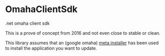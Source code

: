 # OmahaClientSdk
.net omaha client sdk


This is a prove of concept from 2016 and not even close to stable or clean.

This library assumes that an (google omaha) [meta installer](https://github.com/google/omaha/blob/master/doc/Omaha3Walkthrough.md) has been used to install the application you want to update.
